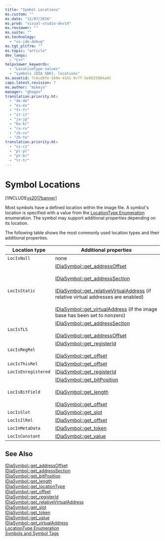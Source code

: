 ```yaml
---
title: "Symbol Locations"
ms.custom: ""
ms.date: "12/07/2016"
ms.prod: "visual-studio-dev14"
ms.reviewer: ""
ms.suite: ""
ms.technology: 
  - "vs-ide-debug"
ms.tgt_pltfrm: ""
ms.topic: "article"
dev_langs: 
  - "C++"
helpviewer_keywords: 
  - "LocationType values"
  - "symbols [DIA SDK], locations"
ms.assetid: 7c8cd8fe-169e-4161-9cff-5e9015984add
caps.latest.revision: 7
ms.author: "mikejo"
manager: "ghogen"
translation.priority.ht: 
  - "de-de"
  - "es-es"
  - "fr-fr"
  - "it-it"
  - "ja-jp"
  - "ko-kr"
  - "ru-ru"
  - "zh-cn"
  - "zh-tw"
translation.priority.mt: 
  - "cs-cz"
  - "pl-pl"
  - "pt-br"
  - "tr-tr"
---
```

# Symbol Locations
[!INCLUDE[vs2017banner](../../code-quality/includes/vs2017banner.md)]

Most symbols have a defined location within the image file. A symbol's location is specified with a value from the [LocationType Enumeration](../../debugger/debug-interface-access/locationtype.md) enumeration. The symbol may support additional properties depending on its location.  
  
 The following table shows the most commonly used location types and their additional properties.  
  
|Location type|Additional properties|  
|-------------------|---------------------------|  
|`LocIsNull`|none|  
|`LocIsStatic`|[IDiaSymbol::get_addressOffset](../../debugger/debug-interface-access/idiasymbol--get_addressoffset.md)<br /><br /> [IDiaSymbol::get_addressSection](../../debugger/debug-interface-access/idiasymbol--get_addresssection.md)<br /><br /> [IDiaSymbol::get_relativeVirtualAddress](../../debugger/debug-interface-access/idiasymbol--get_relativevirtualaddress.md) (if relative virtual addresses are enabled)<br /><br /> [IDiaSymbol::get_virtualAddress](../../debugger/debug-interface-access/idiasymbol--get_virtualaddress.md) (if the image base has been set to nonzero)|  
|`LocIsTLS`|[IDiaSymbol::get_addressSection](../../debugger/debug-interface-access/idiasymbol--get_addresssection.md)<br /><br /> [IDiaSymbol::get_addressOffset](../../debugger/debug-interface-access/idiasymbol--get_addressoffset.md)|  
|`LocIsRegRel`|[IDiaSymbol::get_registerId](../../debugger/debug-interface-access/idiasymbol--get_registerid.md)<br /><br /> [IDiaSymbol::get_offset](../../debugger/debug-interface-access/idiasymbol--get_offset.md)|  
|`LocIsThisRel`|[IDiaSymbol::get_offset](../../debugger/debug-interface-access/idiasymbol--get_offset.md)|  
|`LocIsEnregistered`|[IDiaSymbol::get_registerId](../../debugger/debug-interface-access/idiasymbol--get_registerid.md)|  
|`LocIsBitField`|[IDiaSymbol::get_bitPosition](../../debugger/debug-interface-access/idiasymbol--get_bitposition.md)<br /><br /> [IDiaSymbol::get_length](../../debugger/debug-interface-access/idiasymbol--get_length.md)<br /><br /> [IDiaSymbol::get_offset](../../debugger/debug-interface-access/idiasymbol--get_offset.md)|  
|`LocIsSlot`|[IDiaSymbol::get_slot](../../debugger/debug-interface-access/idiasymbol--get_slot.md)|  
|`LocIsIlRel`|[IDiaSymbol::get_offset](../../debugger/debug-interface-access/idiasymbol--get_offset.md)|  
|`LocInMetaData`|[IDiaSymbol::get_token](../../debugger/debug-interface-access/idiasymbol--get_token.md)|  
|`LocIsConstant`|[IDiaSymbol::get_value](../../debugger/debug-interface-access/idiasymbol--get_value.md)|  
  
## See Also  
 [IDiaSymbol::get_addressOffset](../../debugger/debug-interface-access/idiasymbol--get_addressoffset.md)   
 [IDiaSymbol::get_addressSection](../../debugger/debug-interface-access/idiasymbol--get_addresssection.md)   
 [IDiaSymbol::get_bitPosition](../../debugger/debug-interface-access/idiasymbol--get_bitposition.md)   
 [IDiaSymbol::get_length](../../debugger/debug-interface-access/idiasymbol--get_length.md)   
 [IDiaSymbol::get_locationType](../../debugger/debug-interface-access/idiasymbol--get_locationtype.md)   
 [IDiaSymbol::get_offset](../../debugger/debug-interface-access/idiasymbol--get_offset.md)   
 [IDiaSymbol::get_registerId](../../debugger/debug-interface-access/idiasymbol--get_registerid.md)   
 [IDiaSymbol::get_relativeVirtualAddress](../../debugger/debug-interface-access/idiasymbol--get_relativevirtualaddress.md)   
 [IDiaSymbol::get_slot](../../debugger/debug-interface-access/idiasymbol--get_slot.md)   
 [IDiaSymbol::get_token](../../debugger/debug-interface-access/idiasymbol--get_token.md)   
 [IDiaSymbol::get_value](../../debugger/debug-interface-access/idiasymbol--get_value.md)   
 [IDiaSymbol::get_virtualAddress](../../debugger/debug-interface-access/idiasymbol--get_virtualaddress.md)   
 [LocationType Enumeration](../../debugger/debug-interface-access/locationtype.md)   
 [Symbols and Symbol Tags](../../debugger/debug-interface-access/symbols-and-symbol-tags.md)